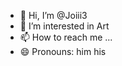 - 👋 Hi, I’m @Joiii3
- 👀 I’m interested in Art
- 📫 How to reach me ...
- 😄 Pronouns: him his

<!---
Joiii3/Joiii3 is a ✨ special ✨ repository because its `README.md` (this file) appears on your GitHub profile.
You can click the Preview link to take a look at your changes.
--->
